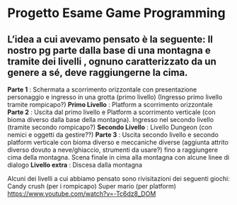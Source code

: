 # Progetto Esame Game Programming

L’idea a cui avevamo pensato è la seguente:
Il nostro pg parte dalla base di una montagna e tramite dei livelli , ognuno caratterizzato da un genere a sé, deve raggiungerne la cima.
---
__Parte 1__ : Schermata a scorrimento orizzontale con presentazione personaggio e ingresso in una grotta (primo livello) (Ingresso primo livello tramite rompicapo?)
__Primo Livello__ : Platform a scorrimento orizzontale
__Parte 2__ : Uscita dal primo livello e Platform a scorrimento verticale (con bioma diverso dalla base della montagna). Ingresso nel secondo livello (tramite secondo rompicapo?)
__Secondo Livello__ : Livello Dungeon (con nemici e oggetti da gestire??) 
__Parte 3__ : Uscita secondo livello e secondo platform verticale con bioma diverso e meccaniche diverse (aggiunta attrito diverso dovuto a neve/ghiaccio, strumenti da usare?) fino a raggiungere cima della montagna.
Scena finale in cima alla montagna con alcune linee di dialogo 
__Livello extra__ : Discesa dalla montagna

Alcuni dei livelli a cui abbiamo pensato sono rivisitazioni dei seguenti giochi:
Candy crush (per i rompicapo)
Super mario (per platform)
https://www.youtube.com/watch?v=-Tc6dz8_DOM


